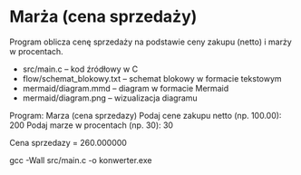 # Marża (cena sprzedaży)

Program oblicza cenę sprzedaży na podstawie ceny zakupu (netto) i marży w procentach.

- src/main.c – kod źródłowy w C
- flow/schemat_blokowy.txt – schemat blokowy w formacie tekstowym
- mermaid/diagram.mmd – diagram w formacie Mermaid
- mermaid/diagram.png – wizualizacja diagramu

Program: Marza (cena sprzedazy)
Podaj cene zakupu netto (np. 100.00): 200
Podaj marze w procentach (np. 30): 30

Cena sprzedazy = 260.000000

gcc -Wall src/main.c -o konwerter.exe
